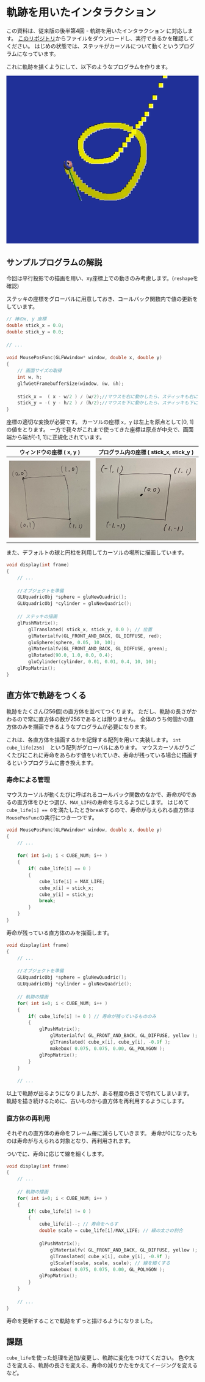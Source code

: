 # 軌跡を用いたインタラクション

この資料は、従来版の後半第4回 - 軌跡を用いたインタラクション に対応します。
[このリポジトリ](https://github.com/trnciii/ciesample-trace)からファイルをダウンロードし、実行できるかを確認してください。
はじめの状態では、ステッキがカーソルについて動くというプログラムになっています。

これに軌跡を描くようにして、以下のようなプログラムを作ります。

![](docs/tiser.gif)


## サンプルプログラムの解説

今回は平行投影での描画を用い、xy座標上での動きのみ考慮します。(`reshape`を確認)

ステッキの座標をグローバルに用意しておき、コールバック関数内で値の更新をしています。

```cpp
// 棒のx, y 座標
double stick_x = 0.0;
double stick_y = 0.0;

// ...

void MousePosFunc(GLFWwindow* window, double x, double y)
{
	// 画面サイズの取得
	int w, h;
	glfwGetFramebufferSize(window, &w, &h);
	
	stick_x =  ( x - w/2 ) / (w/2);//マウスを右に動かしたら、スティッキも右に
	stick_y = -( y - h/2 ) / (h/2);//マウスを下に動かしたら、スティッキも下に
}

```

座標の適切な変換が必要です。
カーソルの座標 `x, y` は左上を原点として[0, 1]の値をとります。
一方で我々がこれまで使ってきた座標は原点が中央で、画面端から端が[-1, 1]に正規化されています。

|ウィンドウの座標 ( x, y )|プログラム内の座標 ( stick_x, stick_y )|
|:-:|:-:|
|![](docs/co_screen.png)|![](docs/co_w.png)|

また、デフォルトの球と円柱を利用してカーソルの場所に描画しています。

```cpp
void display(int frame)
{
	// ...

	//オブジェクトを準備
	GLUquadricObj *sphere = gluNewQuadric();
	GLUquadricObj *cylinder = gluNewQuadric();

	// ステッキの描画
	glPushMatrix();
		glTranslated( stick_x, stick_y, 0.0 ); // 位置
		glMaterialfv(GL_FRONT_AND_BACK, GL_DIFFUSE, red);
		gluSphere(sphere, 0.05, 10, 10);
		glMaterialfv(GL_FRONT_AND_BACK, GL_DIFFUSE, green);
		glRotated(90.0, 1.0, 0.0, 0.4);
		gluCylinder(cylinder, 0.01, 0.01, 0.4, 10, 10);
	glPopMatrix();
}
```

## 直方体で軌跡をつくる

軌跡をたくさん(256個)の直方体を並べてつくります。
ただし、軌跡の長さがかわるので常に直方体の数が256であるとは限りません。
全体のうち何個かの直方体のみを描画できるようなプログラムが必要になります。

これは、各直方体を描画するかを記録する配列を用いて実装します。
`int cube_life[256]`　という配列がグローバルにあります。
マウスカーソルがうごくたびにこれに寿命をあらわす値をいれていき、寿命が残っている場合に描画するというプログラムに書き換えます。

### 寿命による管理

マウスカーソルが動くたびに呼ばれるコールバック関数のなかで、寿命が0であるの直方体をひとつ選び、`MAX_LIFE`の寿命を与えるようにします。
はじめて`cube_life[i] == 0`を満たしたとき`break`するので、寿命が与えられる直方体は`MousePosFunc`の実行につき一つです。

```cpp
void MousePosFunc(GLFWwindow* window, double x, double y)
{
	// ...

	for( int i=0; i < CUBE_NUM; i++ )
	{
		if( cube_life[i] == 0 )
		{
			cube_life[i] = MAX_LIFE;
			cube_x[i] = stick_x;
			cube_y[i] = stick_y;
			break;
		}
	}
}
```

寿命が残っている直方体のみを描画します。

```cpp
void display(int frame)
{
	// ...

	//オブジェクトを準備
	GLUquadricObj *sphere = gluNewQuadric();
	GLUquadricObj *cylinder = gluNewQuadric();

	// 軌跡の描画
	for( int i=0; i < CUBE_NUM; i++ )
	{
		if( cube_life[i] != 0 ) // 寿命が残っているもののみ
		{
			glPushMatrix();
				glMaterialfv( GL_FRONT_AND_BACK, GL_DIFFUSE, yellow );
				glTranslated( cube_x[i], cube_y[i], -0.9f );
				makebox( 0.075, 0.075, 0.00, GL_POLYGON );
			glPopMatrix();
		}
	}

	// ...
```

以上で軌跡が出るようになりましたが、ある程度の長さで切れてしまいます。
軌跡を描き続けるために、古いものから直方体を再利用するようにします。

### 直方体の再利用

それぞれの直方体の寿命をフレーム毎に減らしていきます。
寿命が0になったものは寿命が与えられる対象となり、再利用されます。

ついでに、寿命に応じて線を細くします。

```cpp
void display(int frame)
{
	// ...

	// 軌跡の描画
	for( int i=0; i < CUBE_NUM; i++ )
	{
		if( cube_life[i] != 0 )
		{
			cube_life[i]--; // 寿命をへらす
			double scale = cube_life[i]/MAX_LIFE; // 線の太さの割合

			glPushMatrix();
				glMaterialfv( GL_FRONT_AND_BACK, GL_DIFFUSE, yellow );
				glTranslated( cube_x[i], cube_y[i], -0.9f );
				glScalef(scale, scale, scale); // 線を細くする
				makebox( 0.075, 0.075, 0.00, GL_POLYGON );
			glPopMatrix();
		}
	}

	// ...
}
```

寿命を更新することで軌跡をずっと描けるようになりました。

## 課題

`cube_life`を使った処理を追加/変更し、軌跡に変化をつけてください。
色や太さを変える、軌跡の長さを変える、寿命の減りかたをかえてイージングを変えるなど。
